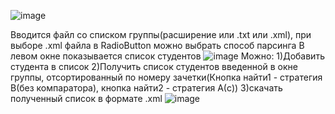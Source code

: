 
![image](https://github.com/user-attachments/assets/3b9c1d70-3b51-4a1a-a360-193c8de7cdc7)



Вводится файл со списком группы(расширение или .txt или .xml), при выборе .xml файла в RadioButton можно выбрать способ парсинга 
В левом окне показывается список студентов
![image](https://github.com/user-attachments/assets/67d6d2a8-9940-48ed-b67d-451124e1f743)
Можно:
1)Добавить студента в список
2)Получить список студентов введенной в окне группы, отсортированный по номеру зачетки(Кнопка найти1 - стратегия B(без компаратора), кнопка найти2 - стратегия A(с))
3)скачать полученный список в формате .xml
 ![image](https://github.com/user-attachments/assets/b09e66d5-aad2-45be-8f6a-ee253da25407)
